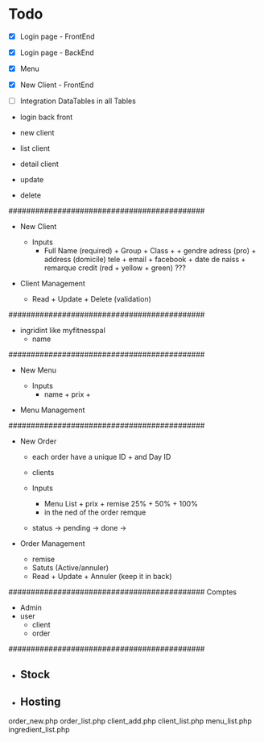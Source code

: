 # Todo
- [x] Login page - FrontEnd
- [x] Login page - BackEnd
- [x] Menu
- [x] New Client - FrontEnd

- [ ] Integration DataTables in all Tables


- login back front

- new client
- list client
- detail client
- update
- delete







############################################
- New Client
  - Inputs
    - Full Name (required) + Group + Class + + gendre 
    adress (pro) + address (domicile)
    tele + email + facebook + date de naiss + 
    remarque
    credit (red + yellow + green) ???

- Client Management
  - Read + Update + Delete (validation)


############################################
- ingridint like myfitnesspal
  - name


############################################
- New Menu
  - Inputs
    - name + prix + 

- Menu Management


############################################
- New Order
  - each order have a unique ID + and Day ID
  - clients
  - Inputs
    - Menu List + prix + remise 25% + 50% + 100%
    - in the ned of the order remque


  - status -> pending -> done ->

- Order Management
  - remise
  - Satuts (Active/annuler)
  - Read + Update + Annuler (keep it in back)


############################################
Comptes
- Admin
- user
  - client
  - order

############################################





- Stock
  - 

- Hosting
  - 


order_new.php order_list.php client_add.php client_list.php menu_list.php ingredient_list.php